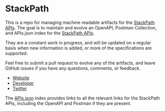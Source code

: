 # StackPathThis is a repo for managing machine readable artifacts for the [StackPath APIs](https://www.stackpath.com). The goal is to maintain and evolve an OpenAPI, Postman Collection, and APIs.json index for the [StackPath APIs](https://www.stackpath.com).They are a constant work in progress, and will be updated on a regular basis when new information is added, or more of the specifications are supported.Feel free to submit a pull request to evolve any of the artifacts, and leave GitHub issues if you have any questions, comments, or feedback.- [Website](https://www.stackpath.com)- [Developer](https://www.stackpath.com)- [Twitter](https://twitter.com/stackpath)The [APIs.json](https://github.com/api-evangelist/stackpath/blob/master/apis.json) index provides links to all the relevant links for the StackPath APIs, including the OpenAPI and Postman if they are present.